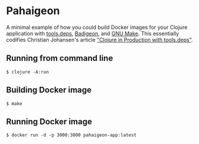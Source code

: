 # Pahaigeon

A minimal example of how you could build Docker images for your Clojure
application with [tools.deps][tools-deps], [Badigeon][badigeon], and [GNU
Make][gnu-make]. This essentially codifies Christian Johansen's article
["Clojure in Production with tools.deps"][johansen].

[tools-deps]:https://github.com/clojure/tools.deps.alpha
[badigeon]: https://github.com/EwenG/badigeon
[gnu-make]: https://www.gnu.org/software/make/
[johansen]: https://cjohansen.no/clojure-in-production-tools-deps/

## Running from command line

```console
$ clojure -A:run
```

## Building Docker image

```console
$ make
```

## Running Docker image

```console
$ docker run -d -p 3000:3000 pahaigeon-app:latest
```
